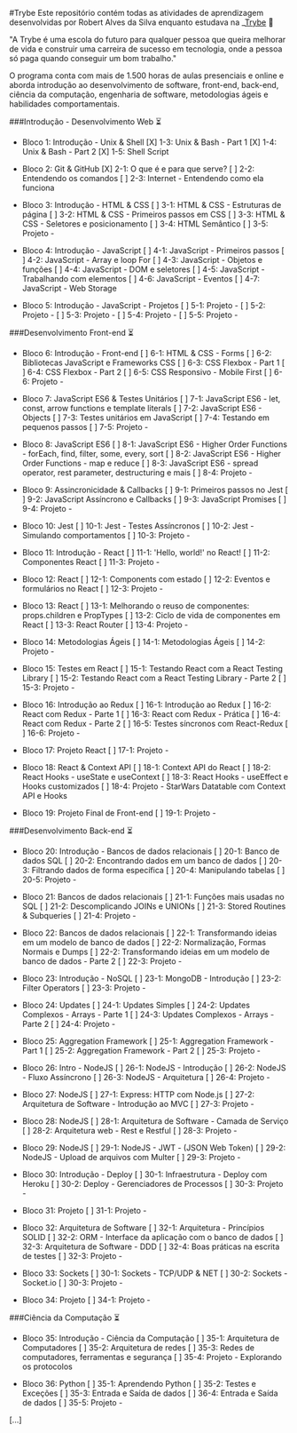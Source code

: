 #Trybe
Este repositório contém todas as atividades de aprendizagem desenvolvidas por Robert Alves da Silva enquanto estudava na _[Trybe](https://www.betrybe.com/) :rocket:

"A Trybe é uma escola do futuro para qualquer pessoa que queira melhorar de vida e construir uma carreira de sucesso em tecnologia, onde a pessoa só paga quando conseguir um bom trabalho."

O programa conta com mais de 1.500 horas de aulas presenciais e online e aborda introdução ao desenvolvimento de software, front-end, back-end, ciência da computação, engenharia de software, metodologias ágeis e habilidades comportamentais.

###Introdução - Desenvolvimento Web :hourglass_flowing_sand:

- Bloco 1: Introdução - Unix & Shell
[X] 1-3: Unix & Bash - Part 1
[X] 1-4: Unix & Bash - Part 2
[X] 1-5: Shell Script

- Bloco 2: Git & GitHub
[X] 2-1: O que é e para que serve?
[ ] 2-2: Entendendo os comandos
[ ] 2-3: Internet - Entendendo como ela funciona

- Bloco 3: Introdução - HTML & CSS
[ ] 3-1: HTML & CSS - Estruturas de página
[ ] 3-2: HTML & CSS - Primeiros passos em CSS
[ ] 3-3: HTML & CSS - Seletores e posicionamento
[ ] 3-4: HTML Semântico
[ ] 3-5: Projeto - 

- Bloco 4: Introdução - JavaScript
[ ] 4-1: JavaScript - Primeiros passos
[ ] 4-2: JavaScript - Array e loop For
[ ] 4-3: JavaScript - Objetos e funções
[ ] 4-4: JavaScript - DOM e seletores
[ ] 4-5: JavaScript - Trabalhando com elementos
[ ] 4-6: JavaScript - Eventos
[ ] 4-7: JavaScript - Web Storage

- Bloco 5: Introdução - JavaScript - Projetos
[ ] 5-1: Projeto - 
[ ] 5-2: Projeto - 
[ ] 5-3: Projeto - 
[ ] 5-4: Projeto - 
[ ] 5-5: Projeto - 

###Desenvolvimento Front-end :hourglass_flowing_sand:

- Bloco 6: Introdução - Front-end
[ ] 6-1: HTML & CSS - Forms
[ ] 6-2: Bibliotecas JavaScript e Frameworks CSS
[ ] 6-3: CSS Flexbox - Part 1
[ ] 6-4: CSS Flexbox - Part 2
[ ] 6-5: CSS Responsivo - Mobile First
[ ] 6-6: Projeto - 

- Bloco 7: JavaScript ES6 & Testes Unitários
[ ] 7-1: JavaScript ES6 - let, const, arrow functions e template literals
[ ] 7-2: JavaScript ES6 - Objects
[ ] 7-3: Testes unitários em JavaScript
[ ] 7-4: Testando em pequenos passos
[ ] 7-5: Projeto - 

- Bloco 8: JavaScript ES6
[ ] 8-1: JavaScript ES6 - Higher Order Functions - forEach, find, filter, some, every, sort
[ ] 8-2: JavaScript ES6 - Higher Order Functions - map e reduce
[ ] 8-3: JavaScript ES6 - spread operator, rest parameter, destructuring e mais
[ ] 8-4: Projeto - 

- Bloco 9: Assincronicidade & Callbacks
[ ] 9-1: Primeiros passos no Jest
[ ] 9-2: JavaScript Assíncrono e Callbacks
[ ] 9-3: JavaScript Promises
[ ] 9-4: Projeto - 

- Bloco 10: Jest
[ ] 10-1: Jest - Testes Assíncronos
[ ] 10-2: Jest - Simulando comportamentos
[ ] 10-3: Projeto - 

- Bloco 11: Introdução - React
[ ] 11-1: 'Hello, world!' no React!
[ ] 11-2: Componentes React
[ ] 11-3: Projeto - 

- Bloco 12: React
[ ] 12-1: Components com estado
[ ] 12-2: Eventos e formulários no React
[ ] 12-3: Projeto - 

- Bloco 13: React
[ ] 13-1: Melhorando o reuso de componentes: props.children e PropTypes
[ ] 13-2: Ciclo de vida de componentes em React
[ ] 13-3: React Router
[ ] 13-4: Projeto - 

- Bloco 14: Metodologias Ágeis
[ ] 14-1: Metodologias Ágeis
[ ] 14-2: Projeto - 

- Bloco 15: Testes em React
[ ] 15-1: Testando React com a React Testing Library
[ ] 15-2: Testando React com a React Testing Library - Parte 2
[ ] 15-3: Projeto - 

- Bloco 16: Introdução ao Redux
[ ] 16-1: Introdução ao Redux
[ ] 16-2: React com Redux - Parte 1
[ ] 16-3: React com Redux - Prática
[ ] 16-4: React com Redux - Parte 2
[ ] 16-5: Testes síncronos com React-Redux
[ ] 16-6: Projeto - 

- Bloco 17: Projeto React
[ ] 17-1: Projeto - 

- Bloco 18: React & Context API
[ ] 18-1: Context API do React
[ ] 18-2: React Hooks - useState e useContext
[ ] 18-3: React Hooks - useEffect e Hooks customizados
[ ] 18-4: Projeto - StarWars Datatable com Context API e Hooks

- Bloco 19: Projeto Final de Front-end
[ ] 19-1: Projeto - 

###Desenvolvimento Back-end :hourglass_flowing_sand:

- Bloco 20: Introdução - Bancos de dados relacionais
[ ] 20-1: Banco de dados SQL
[ ] 20-2: Encontrando dados em um banco de dados
[ ] 20-3: Filtrando dados de forma específica
[ ] 20-4: Manipulando tabelas
[ ] 20-5: Projeto - 

- Bloco 21: Bancos de dados relacionais
[ ] 21-1: Funções mais usadas no SQL
[ ] 21-2: Descomplicando JOINs e UNIONs
[ ] 21-3: Stored Routines & Subqueries
[ ] 21-4: Projeto - 

- Bloco 22: Bancos de dados relacionais
[ ] 22-1: Transformando ideias em um modelo de banco de dados
[ ] 22-2: Normalização, Formas Normais e Dumps
[ ] 22-2: Transformando ideias em um modelo de banco de dados - Parte 2
[ ] 22-3: Projeto - 

- Bloco 23: Introdução - NoSQL
[ ] 23-1: MongoDB - Introdução
[ ] 23-2: Filter Operators
[ ] 23-3: Projeto - 

- Bloco 24: Updates
[ ] 24-1: Updates Simples
[ ] 24-2: Updates Complexos - Arrays - Parte 1
[ ] 24-3: Updates Complexos - Arrays - Parte 2
[ ] 24-4: Projeto - 

- Bloco 25: Aggregation Framework
[ ] 25-1: Aggregation Framework - Part 1
[ ] 25-2: Aggregation Framework - Part 2
[ ] 25-3: Projeto - 

- Bloco 26: Intro - NodeJS
[ ] 26-1: NodeJS - Introdução
[ ] 26-2: NodeJS - Fluxo Assíncrono
[ ] 26-3: NodeJS - Arquitetura
[ ] 26-4: Projeto - 

- Bloco 27: NodeJS
[ ] 27-1: Express: HTTP com Node.js
[ ] 27-2: Arquitetura de Software - Introdução ao MVC
[ ] 27-3: Projeto - 

- Bloco 28: NodeJS
[ ] 28-1: Arquitetura de Software - Camada de Serviço
[ ] 28-2: Arquitetura web - Rest e Restful
[ ] 28-3: Projeto - 

- Bloco 29: NodeJS
[ ] 29-1: NodeJS - JWT - (JSON Web Token)
[ ] 29-2: NodeJS - Upload de arquivos com Multer
[ ] 29-3: Projeto - 

- Bloco 30: Introdução - Deploy
[ ] 30-1: Infraestrutura - Deploy com Heroku
[ ] 30-2: Deploy - Gerenciadores de Processos
[ ] 30-3: Projeto - 

- Bloco 31: Projeto
[ ] 31-1: Projeto - 

- Bloco 32: Arquitetura de Software
[ ] 32-1: Arquitetura - Princípios SOLID
[ ] 32-2: ORM - Interface da aplicação com o banco de dados
[ ] 32-3: Arquitetura de Software - DDD
[ ] 32-4: Boas práticas na escrita de testes
[ ] 32-3: Projeto - 

- Bloco 33: Sockets
[ ] 30-1: Sockets - TCP/UDP & NET
[ ] 30-2: Sockets - Socket.io
[ ] 30-3: Projeto - 

- Bloco 34: Projeto
[ ] 34-1: Projeto - 

###Ciência da Computação :hourglass_flowing_sand:

- Bloco 35: Introdução - Ciência da Computação
[ ] 35-1: Arquitetura de Computadores
[ ] 35-2: Arquitetura de redes
[ ] 35-3: Redes de computadores, ferramentas e segurança
[ ] 35-4: Projeto - Explorando os protocolos

- Bloco 36: Python
[ ] 35-1: Aprendendo Python
[ ] 35-2: Testes e Exceções
[ ] 35-3: Entrada e Saída de dados
[ ] 36-4: Entrada e Saída de dados
[ ] 35-5: Projeto - 

[...]
